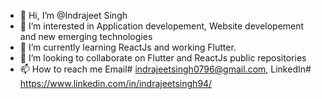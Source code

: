 - 👋 Hi, I’m @Indrajeet Singh
- 👀 I’m interested in Application developement, Website developement and new emerging technologies
- 🌱 I’m currently learning ReactJs and working Flutter.
- 💞️ I’m looking to collaborate on Flutter and ReactJs public repositories
- 📫 How to reach me Email# indrajeetsingh0796@gmail.com, LinkedIn# https://www.linkedin.com/in/indrajeetsingh94/

<!---
IndrajeetS/IndrajeetS is a ✨ special ✨ repository because its `README.md` (this file) appears on your GitHub profile.
You can click the Preview link to take a look at your changes.
--->
